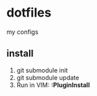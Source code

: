 dotfiles
==
my configs

install
--
1. git submodule init
1. git submodule update
1. Run in VIM: **:PluginInstall**
